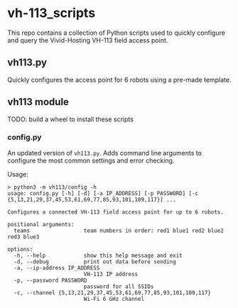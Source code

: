# vh-113_scripts

This repo contains a collection of Python scripts used to quickly configure and query the Vivid-Hosting VH-113 field access point.

## vh113.py

Quickly configures the access point for 6 robots using a pre-made template.

## vh113 module

TODO: build a wheel to install these scripts

### config.py

An updated version of `vh113.py`. Adds command line arguments to configure the most common settings and error checking.

Usage:
```
> python3 -m vh113/config -h
usage: config.py [-h] [-d] [-a IP_ADDRESS] [-p PASSWORD] [-c {5,13,21,29,37,45,53,61,69,77,85,93,101,109,117}] ...

Configures a connected VH-113 field access point for up to 6 robots.

positional arguments:
  teams                 team numbers in order: red1 blue1 red2 blue2 red3 blue3

options:
  -h, --help            show this help message and exit
  -d, --debug           print out data before sending
  -a, --ip-address IP_ADDRESS
                        VH-113 IP address
  -p, --password PASSWORD
                        password for all SSIDs
  -c, --channel {5,13,21,29,37,45,53,61,69,77,85,93,101,109,117}
                        Wi-Fi 6 GHz channel
```
